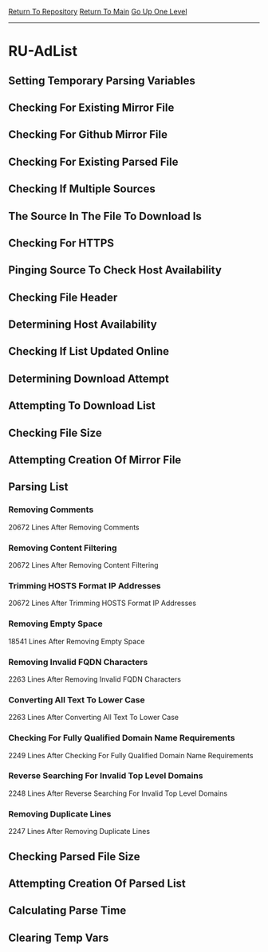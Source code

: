 [Return To Repository](https://github.com/deathbybandaid/piholeparser/)
[Return To Main](https://github.com/deathbybandaid/piholeparser/blob/master/RecentRunLogs/Mainlog.md)
[Go Up One Level](https://github.com/deathbybandaid/piholeparser/blob/master/RecentRunLogs/TopLevelScripts/30-Processing-External-Blacklists.md)
____________________________________
# RU-AdList
## Setting Temporary Parsing Variables
## Checking For Existing Mirror File
## Checking For Github Mirror File
## Checking For Existing Parsed File
## Checking If Multiple Sources
## The Source In The File To Download Is
## Checking For HTTPS
## Pinging Source To Check Host Availability
## Checking File Header
## Determining Host Availability
## Checking If List Updated Online
## Determining Download Attempt
## Attempting To Download List
## Checking File Size
## Attempting Creation Of Mirror File
## Parsing List
### Removing Comments
20672 Lines After Removing Comments
### Removing Content Filtering
20672 Lines After Removing Content Filtering
### Trimming HOSTS Format IP Addresses
20672 Lines After Trimming HOSTS Format IP Addresses
### Removing Empty Space
18541 Lines After Removing Empty Space
### Removing Invalid FQDN Characters
2263 Lines After Removing Invalid FQDN Characters
### Converting All Text To Lower Case
2263 Lines After Converting All Text To Lower Case
### Checking For Fully Qualified Domain Name Requirements
2249 Lines After Checking For Fully Qualified Domain Name Requirements
### Reverse Searching For Invalid Top Level Domains
2248 Lines After Reverse Searching For Invalid Top Level Domains
### Removing Duplicate Lines
2247 Lines After Removing Duplicate Lines
## Checking Parsed File Size
## Attempting Creation Of Parsed List
## Calculating Parse Time
## Clearing Temp Vars
